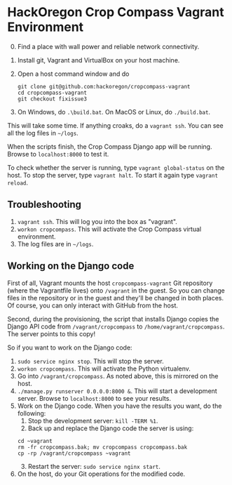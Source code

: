 # HackOregon Crop Compass Vagrant Environment

0. Find a place with wall power and reliable network connectivity.
1. Install git, Vagrant and VirtualBox on your host machine.
2. Open a host command window and do

    ```
    git clone git@github.com:hackoregon/cropcompass-vagrant
    cd cropcompass-vagrant
    git checkout fixissue3
    ```
3. On Windows, do `.\build.bat`. On MacOS or Linux, do `./build.bat`.

This will take some time. If anything croaks, do a `vagrant ssh`. You can see all the log files in `~/logs`.

When the scripts finish, the Crop Compass Django app will be running. Browse to `localhost:8000` to test it.

To check whether the server is running, type `vagrant global-status` on the host. To stop the server, type `vagrant halt`. To start it again type `vagrant reload`.

## Troubleshooting
1. `vagrant ssh`. This will log you into the box as "vagrant".
2. `workon cropcompass`. This will activate the Crop Compass virtual environment.
3. The log files are in `~/logs`.

## Working on the Django code
First of all, Vagrant mounts the host `cropcompass-vagrant` Git repository (where the Vagrantfile lives) onto `/vagrant` in the guest. So you can change files in the repository or in the guest and they'll be changed in both places. Of course, you can only interact with GitHub from the host.

Second, during the provisioning, the script that installs Django copies the Django API code from `/vagrant/cropcompass` to `/home/vagrant/cropcompass`. The server points to this copy!

So if you want to work on the Django code:
1. `sudo service nginx stop`. This will stop the server.
2. `workon cropcompass`. This will activate the Python virtualenv.
3. Go into `/vagrant/cropcompass`. As noted above, this is mirrored on the host.
4. `./manage.py runserver 0.0.0.0:8000 &`. This will start a development server. Browse to `localhost:8000` to see your results.
5. Work on the Django code. When you have the results you want, do the following:
    1. Stop the development server: `kill -TERM %1`.
    2. Back up and replace the Django code the server is using:
    ```
    cd ~vagrant
    rm -fr cropcompass.bak; mv cropcompass cropcompass.bak
    cp -rp /vagrant/cropcompass ~vagrant
    ```
    3. Restart the server: `sudo service nginx start`.
6. On the host, do your Git operations for the modified code.
